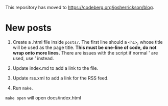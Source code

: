 This repository has moved to https://codeberg.org/josherrickson/blog.

# New posts

1. Create a .html file inside `posts/`. The first line should a `<h1>`, whose
   title will be used as the page title. **This must be one-line of code, do not
   wrap onto more lines.** There are issues with the script if normal ' are
   used, use ’ instead.

2. Update index.md to add a link to the file.

3. Update rss.xml to add a link for the RSS feed.

4. Run `make`.

`make open` will open docs/index.html
